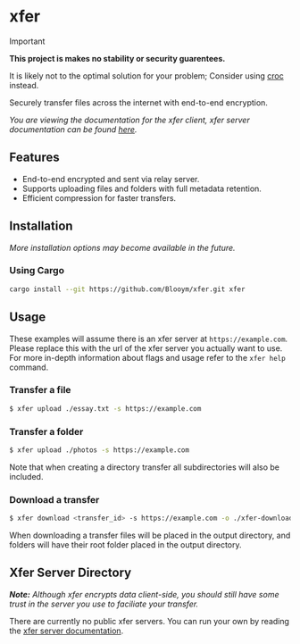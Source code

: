 # xfer

> [!IMPORTANT]  
> **This project is makes no stability or security guarentees.**
>
> It is likely not to the optimal solution for your problem; Consider using [croc](https://github.com/schollz/croc/) instead.

Securely transfer files across the internet with end-to-end encryption.

*You are viewing the documentation for the xfer client, xfer server documentation can be found [here](./xfer-server/README.md).*

## Features

- End-to-end encrypted and sent via relay server.
- Supports uploading files and folders with full metadata retention.
- Efficient compression for faster transfers.

## Installation

*More installation options may become available in the future.*

### Using Cargo

```sh
cargo install --git https://github.com/Blooym/xfer.git xfer
```

## Usage

These examples will assume there is an xfer server at `https://example.com`. Please replace this with the url of the xfer server you actually want to use. For more in-depth information about flags and usage refer to the `xfer help` command.

### Transfer a file

```sh
$ xfer upload ./essay.txt -s https://example.com
```

### Transfer a folder

```sh
$ xfer upload ./photos -s https://example.com
```

Note that when creating a directory transfer all subdirectories will also be included.

### Download a transfer

```sh
$ xfer download <transfer_id> -s https://example.com -o ./xfer-downloads
```

When downloading a transfer files will be placed in the output directory, and folders will have their root folder placed in the output directory.

## Xfer Server Directory

***Note:*** *Although xfer encrypts data client-side, you should still have some trust in the server you use to faciliate your transfer.*

There are currently no public xfer servers. You can run your own by reading the [xfer server documentation](./xfer-server//README.md).

